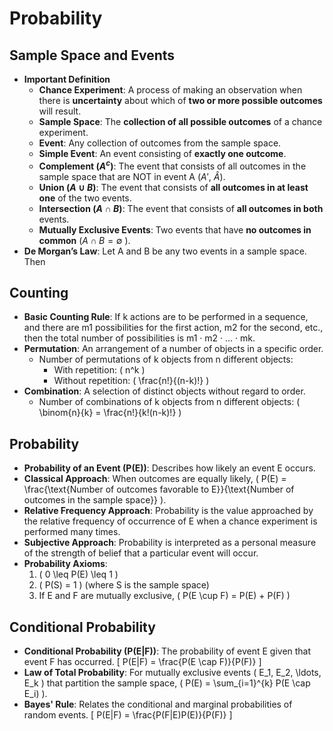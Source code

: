 # Probability

## Sample Space and Events
- **Important Definition**
  - **Chance Experiment**: A process of making an observation when there is **uncertainty** about which of **two or more possible outcomes** will result.
  - **Sample Space**: The **collection of all possible outcomes** of a chance experiment.
  - **Event**: Any collection of outcomes from the sample space.
  - **Simple Event**: An event consisting of **exactly one outcome**.
  - **Complement ($A^c$)**: The event that consists of all outcomes in the sample space that are NOT in event A ($A'$, $\hat{A}$).
  - **Union ($A \cup B$)**: The event that consists of **all outcomes in at least one** of the two events.
  - **Intersection ($A \cap B$)**: The event that consists of **all outcomes in both** events.
  - **Mutually Exclusive Events**: Two events that have **no outcomes in common** ($A \cap B = \emptyset$ ).
- **De Morgan’s Law**: Let A and B be any two events in a sample space. Then


## Counting
- **Basic Counting Rule**: If k actions are to be performed in a sequence, and there are m1 possibilities for the first action, m2 for the second, etc., then the total number of possibilities is m1 · m2 · ... · mk.
- **Permutation**: An arrangement of a number of objects in a specific order.
  - Number of permutations of k objects from n different objects:
    - With repetition: \( n^k \)
    - Without repetition: \( \frac{n!}{(n-k)!} \)
- **Combination**: A selection of distinct objects without regard to order.
  - Number of combinations of k objects from n different objects: \( \binom{n}{k} = \frac{n!}{k!(n-k)!} \)

## Probability
- **Probability of an Event (P(E))**: Describes how likely an event E occurs.
- **Classical Approach**: When outcomes are equally likely, \( P(E) = \frac{\text{Number of outcomes favorable to E}}{\text{Number of outcomes in the sample space}} \).
- **Relative Frequency Approach**: Probability is the value approached by the relative frequency of occurrence of E when a chance experiment is performed many times.
- **Subjective Approach**: Probability is interpreted as a personal measure of the strength of belief that a particular event will occur.
- **Probability Axioms**:
  1. \( 0 \leq P(E) \leq 1 \)
  2. \( P(S) = 1 \) (where S is the sample space)
  3. If E and F are mutually exclusive, \( P(E \cup F) = P(E) + P(F) \)

## Conditional Probability
- **Conditional Probability (P(E|F))**: The probability of event E given that event F has occurred.
  \[
  P(E|F) = \frac{P(E \cap F)}{P(F)}
  \]
- **Law of Total Probability**: For mutually exclusive events \( E_1, E_2, \ldots, E_k \) that partition the sample space, \( P(E) = \sum_{i=1}^{k} P(E \cap E_i) \).
- **Bayes' Rule**: Relates the conditional and marginal probabilities of random events.
  \[
  P(E|F) = \frac{P(F|E)P(E)}{P(F)}
  \]
